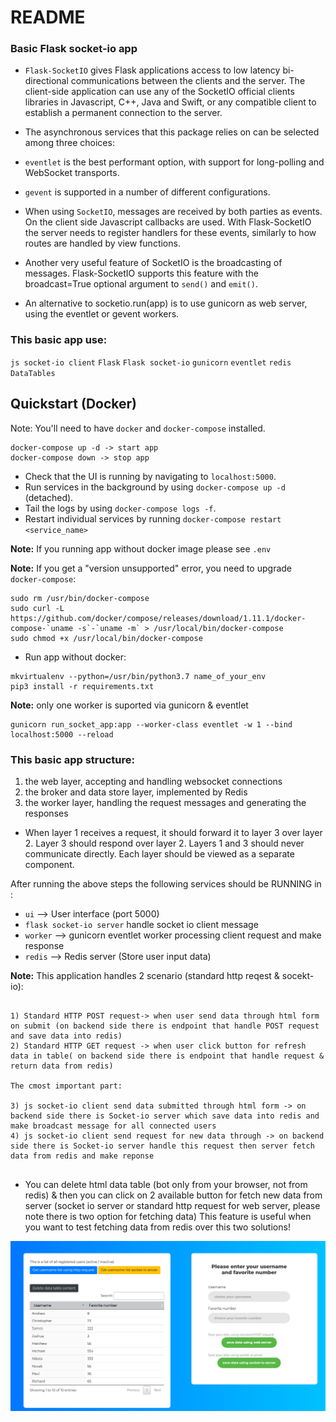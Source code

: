 # README # 

### Basic Flask socket-io app ###

* `Flask-SocketIO` gives Flask applications access to low latency bi-directional communications between the clients and the server. The client-side application can use any of the SocketIO official clients libraries in Javascript, C++, Java and Swift, or any compatible client to establish a permanent connection to the server.
* The asynchronous services that this package relies on can be selected among three choices:

 * `eventlet` is the best performant option, with support for long-polling and WebSocket transports.
 * `gevent` is supported in a number of different configurations. 
 
 * When using `SocketIO`, messages are received by both parties as events. On the client side Javascript callbacks are used. With Flask-SocketIO the server needs to register handlers for these events, similarly to how routes are handled by view functions.
 * Another very useful feature of SocketIO is the broadcasting of messages. Flask-SocketIO supports this feature with the broadcast=True optional argument to `send()` and `emit()`. 
 
 * An alternative to socketio.run(app) is to use gunicorn as web server, using the eventlet or gevent workers.
 
 
### This basic app use: ###
`js socket-io client` `Flask` `Flask socket-io` `gunicorn` `eventlet` `redis` `DataTables`


## Quickstart (Docker)
Note: You'll need to have `docker` and `docker-compose` installed.
```
docker-compose up -d -> start app 
docker-compose down -> stop app
```
* Check that the UI is running by navigating to `localhost:5000`.
* Run services in the background by using `docker-compose up -d` (detached).
* Tail the logs by using `docker-compose logs -f`.
* Restart individual services by running `docker-compose restart <service_name>`

**Note:** If you running app without docker image please see  `.env`  

**Note:** If you get a "version unsupported" error, you need to upgrade `docker-compose`:
```
sudo rm /usr/bin/docker-compose
sudo curl -L https://github.com/docker/compose/releases/download/1.11.1/docker-compose-`uname -s`-`uname -m` > /usr/local/bin/docker-compose
sudo chmod +x /usr/local/bin/docker-compose
```
* Run app without docker:

```
mkvirtualenv --python=/usr/bin/python3.7 name_of_your_env
pip3 install -r requirements.txt
```
**Note:** only one worker is suported via gunicorn & eventlet
```
gunicorn run_socket_app:app --worker-class eventlet -w 1 --bind localhost:5000 --reload
```
### This basic app structure: ###
1. the web layer, accepting and handling websocket connections
2. the broker and data store layer, implemented by Redis
3. the worker layer, handling the request messages and generating the responses

* When layer 1 receives a request, it should forward it to layer 3 over layer 2. Layer 3 should respond over layer 2. Layers 1 and 3 should never communicate directly. Each layer should be viewed as a separate component.



After running the above steps the following services should be RUNNING in :
- `ui`  --> User interface (port 5000)
- `flask socket-io server` handle socket io client message
- `worker` --> gunicorn eventlet worker processing client request and make response  
- `redis` --> Redis server (Store user input data)

**Note:**  This application handles 2 scenario (standard http reqest & socekt-io):

```

1) Standard HTTP POST request-> when user send data through html form on submit (on backend side there is endpoint that handle POST request and save data into redis)
2) Standard HTTP GET request -> when user click button for refresh data in table( on backend side there is endpoint that handle request & return data from redis)

The cmost important part:

3) js socket-io client send data submitted through html form -> on backend side there is Socket-io server which save data into redis and make broadcast message for all connected users
4) js socket-io client send request for new data through -> on backend side there is Socket-io server handle this request then server fetch data from redis and make reponse
 
```

* You can delete html data table (bot only from your browser, not from redis) & then you can click on 2 available button for fetch new data from server
(socket io server or standard http request for web server, please note there is two option for fetching data)
This feature is useful when you want to test fetching data from redis over this two solutions!

![image info](app/static/Selection_522.png)
